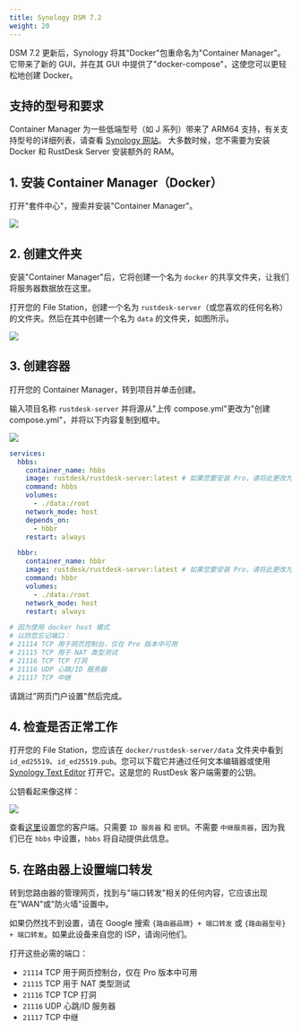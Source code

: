 ```yaml
---
title: Synology DSM 7.2
weight: 20
---
```

<!-- For translators: When translating elements like "buttons", don't just translate, please refer actual naming in their interface. -->
DSM 7.2 更新后，Synology 将其"Docker"包重命名为"Container Manager"。它带来了新的 GUI，并在其 GUI 中提供了"docker-compose"，这使您可以更轻松地创建 Docker。

## 支持的型号和要求

Container Manager 为一些低端型号（如 J 系列）带来了 ARM64 支持，有关支持型号的详细列表，请查看 [Synology 网站](https://www.synology.com/en-us/dsm/packages/ContainerManager)。
大多数时候，您不需要为安装 Docker 和 RustDesk Server 安装额外的 RAM。

## 1. 安装 Container Manager（Docker）

打开"套件中心"，搜索并安装"Container Manager"。

![](/docs/en/self-host/rustdesk-server-oss/synology/dsm-7/images/dsm7_install_container_manager_though_package_center.png)

## 2. 创建文件夹

安装"Container Manager"后，它将创建一个名为 `docker` 的共享文件夹，让我们将服务器数据放在这里。

打开您的 File Station，创建一个名为 `rustdesk-server`（或您喜欢的任何名称）的文件夹。然后在其中创建一个名为 `data` 的文件夹，如图所示。

![](/docs/en/self-host/rustdesk-server-oss/synology/dsm-7/images/dsm7_create_required_folders.png)

## 3. 创建容器

打开您的 Container Manager，转到项目并单击创建。

输入项目名称 `rustdesk-server` 并将源从"上传 compose.yml"更改为"创建 compose.yml"，并将以下内容复制到框中。

![](/docs/en/self-host/rustdesk-server-oss/synology/dsm-7/images/dsm7_creating_project_init.png?v2)

```yaml
services:
  hbbs:
    container_name: hbbs
    image: rustdesk/rustdesk-server:latest # 如果您要安装 Pro，请将此更改为 rustdesk/rustdesk-server-pro:latest。
    command: hbbs
    volumes:
      - ./data:/root
    network_mode: host
    depends_on:
      - hbbr
    restart: always

  hbbr:
    container_name: hbbr
    image: rustdesk/rustdesk-server:latest # 如果您要安装 Pro，请将此更改为 rustdesk/rustdesk-server-pro:latest。
    command: hbbr
    volumes:
      - ./data:/root
    network_mode: host
    restart: always

# 因为使用 docker host 模式
# 以防您忘记端口：
# 21114 TCP 用于网页控制台，仅在 Pro 版本中可用
# 21115 TCP 用于 NAT 类型测试
# 21116 TCP TCP 打洞
# 21116 UDP 心跳/ID 服务器
# 21117 TCP 中继
```

请跳过"网页门户设置"然后完成。

## 4. 检查是否正常工作

打开您的 File Station，您应该在 `docker/rustdesk-server/data` 文件夹中看到 `id_ed25519`、`id_ed25519.pub`。您可以下载它并通过任何文本编辑器或使用 [Synology Text Editor](https://www.synology.com/en-us/dsm/packages/TextEditor) 打开它。这是您的 RustDesk 客户端需要的公钥。

公钥看起来像这样：

![](/docs/en/self-host/rustdesk-server-oss/synology/dsm-7/images/dsm7_viewing_public_key_though_syno_text_editor.png)

查看[这里](/docs/en/client)设置您的客户端。只需要 `ID 服务器` 和 `密钥`。不需要 `中继服务器`，因为我们已在 `hbbs` 中设置，`hbbs` 将自动提供此信息。

## 5. 在路由器上设置端口转发

转到您路由器的管理网页，找到与"端口转发"相关的任何内容，它应该出现在"WAN"或"防火墙"设置中。

如果仍然找不到设置，请在 Google 搜索 `{路由器品牌} + 端口转发` 或 `{路由器型号} + 端口转发`。如果此设备来自您的 ISP，请询问他们。

打开这些必需的端口：
  * `21114` TCP 用于网页控制台，仅在 Pro 版本中可用
  * `21115` TCP 用于 NAT 类型测试
  * `21116` TCP TCP 打洞
  * `21116` UDP 心跳/ID 服务器
  * `21117` TCP 中继